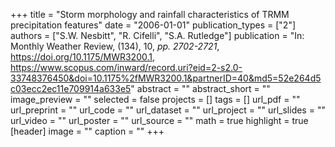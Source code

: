 +++
title = "Storm morphology and rainfall characteristics of TRMM precipitation features"
date = "2006-01-01"
publication_types = ["2"]
authors = ["S.W. Nesbitt", "R. Cifelli", "S.A. Rutledge"]
publication = "In: Monthly Weather Review, (134), 10, _pp. 2702-2721_, https://doi.org/10.1175/MWR3200.1, https://www.scopus.com/inward/record.uri?eid=2-s2.0-33748376450&doi=10.1175%2fMWR3200.1&partnerID=40&md5=52e264d5c03ecc2ec11e709914a633e5"
abstract = ""
abstract_short = ""
image_preview = ""
selected = false
projects = []
tags = []
url_pdf = ""
url_preprint = ""
url_code = ""
url_dataset = ""
url_project = ""
url_slides = ""
url_video = ""
url_poster = ""
url_source = ""
math = true
highlight = true
[header]
image = ""
caption = ""
+++
